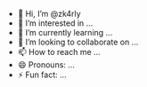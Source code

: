 - 👋 Hi, I’m @zk4rly
- 👀 I’m interested in ...
- 🌱 I’m currently learning ...
- 💞️ I’m looking to collaborate on ...
- 📫 How to reach me ...
- 😄 Pronouns: ...
- ⚡ Fun fact: ...

<!---
zk4rly/zk4rly is a ✨ special ✨ repository because its `README.md` (this file) appears on your GitHub profile.
You can click the Preview link to take a look at your changes.
--->
